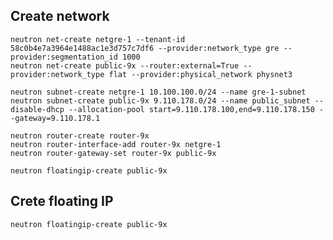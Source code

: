 ## Create network

	neutron net-create netgre-1 --tenant-id 58c0b4e7a3964e1488ac1e3d757c7df6 --provider:network_type gre --provider:segmentation_id 1000
	neutron net-create public-9x --router:external=True --provider:network_type flat --provider:physical_network physnet3
	
	neutron subnet-create netgre-1 10.100.100.0/24 --name gre-1-subnet
	neutron subnet-create public-9x 9.110.178.0/24 --name public_subnet --disable-dhcp --allocation-pool start=9.110.178.100,end=9.110.178.150 --gateway=9.110.178.1

	neutron router-create router-9x
	neutron router-interface-add router-9x netgre-1
	neutron router-gateway-set router-9x public-9x

	neutron floatingip-create public-9x

## Crete floating IP

	neutron floatingip-create public-9x
